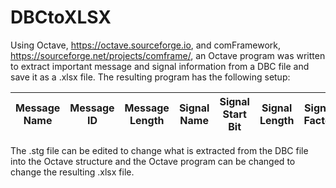 # DBCtoXLSX
Using Octave, https://octave.sourceforge.io, and comFramework, https://sourceforge.net/projects/comframe/, an Octave program was written to extract important message and signal information from a DBC file and save it as a .xlsx file. The resulting program has the following setup: 

 | Message Name |	Message ID |	Message Length |	Signal Name |	Signal Start Bit |	Signal Length |	Signal Factor |	Signal Offset |	Signal Unit |
 | --- |	--- |	--- |	--- |	--- |	--- |	--- |	--- |	--- |

 The .stg file can be edited to change what is extracted from the DBC file into the Octave structure and the Octave program can be changed to change the resulting .xlsx file. 
